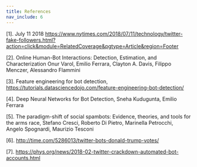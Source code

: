 ```yaml
---
title: References
nav_include: 6
---
```


[1]. July 11 2018 https://www.nytimes.com/2018/07/11/technology/twitter-fake-followers.html?action=click&module=RelatedCoverage&pgtype=Article&region=Footer

[2]. Online Human-Bot Interactions: Detection, Estimation, and Characterization Onur Varol, Emilio Ferrara, Clayton A. Davis, Filippo Menczer, Alessandro Flammini

[3]. Feature engineering for bot detection, https://tutorials.datasciencedojo.com/feature-engineering-bot-detection/

[4]. Deep Neural Networks for Bot Detection, Sneha Kudugunta, Emilio Ferrara

[5]. The paradigm-shift of social spambots: Evidence, theories, and tools for the arms race, Stefano Cresci, Roberto Di Pietro, Marinella Petrocchi, Angelo Spognardi, Maurizio Tesconi

[6]. http://time.com/5286013/twitter-bots-donald-trump-votes/

[7]. https://phys.org/news/2018-02-twitter-crackdown-automated-bot-accounts.html